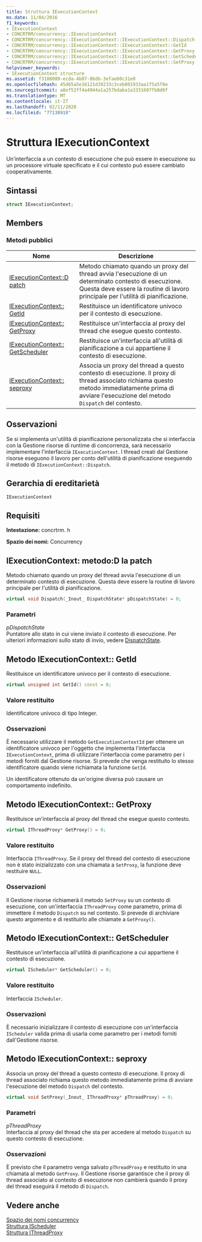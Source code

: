```yaml
---
title: Struttura IExecutionContext
ms.date: 11/04/2016
f1_keywords:
- IExecutionContext
- CONCRTRM/concurrency::IExecutionContext
- CONCRTRM/concurrency::IExecutionContext::IExecutionContext::Dispatch
- CONCRTRM/concurrency::IExecutionContext::IExecutionContext::GetId
- CONCRTRM/concurrency::IExecutionContext::IExecutionContext::GetProxy
- CONCRTRM/concurrency::IExecutionContext::IExecutionContext::GetScheduler
- CONCRTRM/concurrency::IExecutionContext::IExecutionContext::SetProxy
helpviewer_keywords:
- IExecutionContext structure
ms.assetid: f3108089-ecda-4b07-86db-3efae60c31e0
ms.openlocfilehash: 45d65a5e16121d39233c3ceb801933aa1f5a5f8e
ms.sourcegitcommit: a8ef52ff4a4944a1a257bdaba1a3331607fb8d0f
ms.translationtype: MT
ms.contentlocale: it-IT
ms.lasthandoff: 02/11/2020
ms.locfileid: "77138918"
---
```

# <a name="iexecutioncontext-structure"></a>Struttura IExecutionContext

Un'interfaccia a un contesto di esecuzione che può essere in esecuzione su un processore virtuale specificato e il cui contesto può essere cambiato cooperativamente.

## <a name="syntax"></a>Sintassi

```cpp
struct IExecutionContext;
```

## <a name="members"></a>Members

### <a name="public-methods"></a>Metodi pubblici

|Nome|Descrizione|
|----------|-----------------|
|[IExecutionContext::D patch](#dispatch)|Metodo chiamato quando un proxy del thread avvia l'esecuzione di un determinato contesto di esecuzione. Questa deve essere la routine di lavoro principale per l'utilità di pianificazione.|
|[IExecutionContext:: GetId](#getid)|Restituisce un identificatore univoco per il contesto di esecuzione.|
|[IExecutionContext:: GetProxy](#getproxy)|Restituisce un'interfaccia al proxy del thread che esegue questo contesto.|
|[IExecutionContext:: GetScheduler](#getscheduler)|Restituisce un'interfaccia all'utilità di pianificazione a cui appartiene il contesto di esecuzione.|
|[IExecutionContext:: seproxy](#setproxy)|Associa un proxy del thread a questo contesto di esecuzione. Il proxy di thread associato richiama questo metodo immediatamente prima di avviare l'esecuzione del metodo `Dispatch` del contesto.|

## <a name="remarks"></a>Osservazioni

Se si implementa un'utilità di pianificazione personalizzata che si interfaccia con la Gestione risorse di runtime di concorrenza, sarà necessario implementare l'interfaccia `IExecutionContext`. I thread creati dal Gestione risorse eseguono il lavoro per conto dell'utilità di pianificazione eseguendo il metodo di `IExecutionContext::Dispatch`.

## <a name="inheritance-hierarchy"></a>Gerarchia di ereditarietà

`IExecutionContext`

## <a name="requirements"></a>Requisiti

**Intestazione:** concrtrm. h

**Spazio dei nomi:** Concurrency

## <a name="dispatch"></a>IExecutionContext: metodo:D la patch

Metodo chiamato quando un proxy del thread avvia l'esecuzione di un determinato contesto di esecuzione. Questa deve essere la routine di lavoro principale per l'utilità di pianificazione.

```cpp
virtual void Dispatch(_Inout_ DispatchState* pDispatchState) = 0;
```

### <a name="parameters"></a>Parametri

*pDispatchState*<br/>
Puntatore allo stato in cui viene inviato il contesto di esecuzione. Per ulteriori informazioni sullo stato di invio, vedere [DispatchState](dispatchstate-structure.md).

## <a name="getid"></a>Metodo IExecutionContext:: GetId

Restituisce un identificatore univoco per il contesto di esecuzione.

```cpp
virtual unsigned int GetId() const = 0;
```

### <a name="return-value"></a>Valore restituito

Identificatore univoco di tipo Integer.

### <a name="remarks"></a>Osservazioni

È necessario utilizzare il metodo `GetExecutionContextId` per ottenere un identificatore univoco per l'oggetto che implementa l'interfaccia `IExecutionContext`, prima di utilizzare l'interfaccia come parametro per i metodi forniti dal Gestione risorse. Si prevede che venga restituito lo stesso identificatore quando viene richiamata la funzione `GetId`.

Un identificatore ottenuto da un'origine diversa può causare un comportamento indefinito.

## <a name="getproxy"></a>Metodo IExecutionContext:: GetProxy

Restituisce un'interfaccia al proxy del thread che esegue questo contesto.

```cpp
virtual IThreadProxy* GetProxy() = 0;
```

### <a name="return-value"></a>Valore restituito

Interfaccia `IThreadProxy`. Se il proxy del thread del contesto di esecuzione non è stato inizializzato con una chiamata a `SetProxy`, la funzione deve restituire `NULL`.

### <a name="remarks"></a>Osservazioni

Il Gestione risorse richiamerà il metodo `SetProxy` su un contesto di esecuzione, con un'interfaccia `IThreadProxy` come parametro, prima di immettere il metodo `Dispatch` su nel contesto. Si prevede di archiviare questo argomento e di restituirlo alle chiamate a `GetProxy()`.

## <a name="getscheduler"></a>Metodo IExecutionContext:: GetScheduler

Restituisce un'interfaccia all'utilità di pianificazione a cui appartiene il contesto di esecuzione.

```cpp
virtual IScheduler* GetScheduler() = 0;
```

### <a name="return-value"></a>Valore restituito

Interfaccia `IScheduler`.

### <a name="remarks"></a>Osservazioni

È necessario inizializzare il contesto di esecuzione con un'interfaccia `IScheduler` valida prima di usarla come parametro per i metodi forniti dall'Gestione risorse.

## <a name="setproxy"></a>Metodo IExecutionContext:: seproxy

Associa un proxy del thread a questo contesto di esecuzione. Il proxy di thread associato richiama questo metodo immediatamente prima di avviare l'esecuzione del metodo `Dispatch` del contesto.

```cpp
virtual void SetProxy(_Inout_ IThreadProxy* pThreadProxy) = 0;
```

### <a name="parameters"></a>Parametri

*pThreadProxy*<br/>
Interfaccia al proxy del thread che sta per accedere al metodo `Dispatch` su questo contesto di esecuzione.

### <a name="remarks"></a>Osservazioni

È previsto che il parametro venga salvato `pThreadProxy` e restituito in una chiamata al metodo `GetProxy`. Il Gestione risorse garantisce che il proxy di thread associato al contesto di esecuzione non cambierà quando il proxy del thread eseguirà il metodo di `Dispatch`.

## <a name="see-also"></a>Vedere anche

[Spazio dei nomi concurrency](concurrency-namespace.md)<br/>
[Struttura IScheduler](ischeduler-structure.md)<br/>
[Struttura IThreadProxy](ithreadproxy-structure.md)
